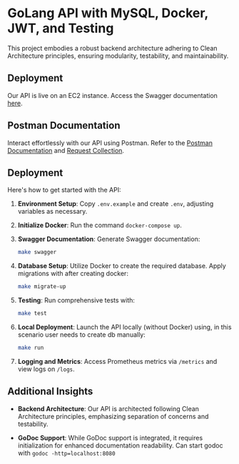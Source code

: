 # GoLang API with MySQL, Docker, JWT, and Testing

 This project embodies a robust backend architecture adhering to Clean Architecture principles, ensuring modularity, testability, and maintainability.

## Deployment

Our API is live on an EC2 instance. Access the Swagger documentation [here](http://ec2-18-195-89-34.eu-central-1.compute.amazonaws.com/api/v1/swagger/index.html).

## Postman Documentation

Interact effortlessly with our API using Postman. Refer to the [Postman Documentation](https://documenter.getpostman.com/view/19898564/2sA3Bhfabi) and [Request Collection](https://elements.getpostman.com/redirect?entityId=19898564-424a85cf-5089-411a-ae51-e60d2d33df88&entityType=collection).

## Deployment

Here's how to get started with the API:

1. **Environment Setup**: Copy `.env.example` and create `.env`, adjusting variables as necessary.
2. **Initialize Docker**: Run the command `docker-compose up`.
3. **Swagger Documentation**: Generate Swagger documentation:
   ```bash
   make swagger
   ```
4. **Database Setup**: Utilize Docker to create the required database. Apply migrations with after creating docker:
   ```bash
   make migrate-up
   ```

5. **Testing**: Run comprehensive tests with:
   ```bash
   make test
   ```

6. **Local Deployment**: Launch the API locally (without Docker) using, in this scenario user needs to create db manually:
   ```bash
   make run
   ```

7. **Logging and Metrics**: Access Prometheus metrics via `/metrics` and view logs on `/logs`.

## Additional Insights
- **Backend Architecture**: Our API is architected following Clean Architecture principles, emphasizing separation of concerns and testability.
  
- **GoDoc Support**: While GoDoc support is integrated, it requires initialization for enhanced documentation readability. Can start godoc with ```godoc -http=localhost:8080```



